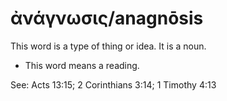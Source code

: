 # ἀνάγνωσις/anagnōsis
This word is a type of thing or idea. It is a noun.
* This word means a reading.

See: Acts 13:15; 2 Corinthians 3:14; 1 Timothy 4:13

